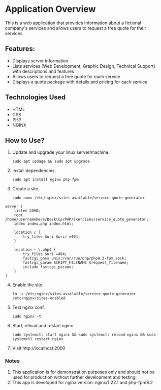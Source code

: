 # Application Overview

This is a web application that provides information about a fictional company's services and allows users to request a free quote for their services.

## Features:

- Displays server information
- Lists services (Web Development, Graphic Design, Technical Support) with descriptions and features
- Allows users to request a free quote for each service
- Displays a quote package with details and pricing for each service

## Technologies Used

- HTML
- CSS
- PHP
- NGINX

## How to Use?

1) Update and upgrade your linux server/machine.

	   sudo apt updage && sudo apt upgrade

2) Install dependencies.

	   sudo apt install nginx php-fpm

3) Create a site.

	   sudo nano /etc/nginx/sites-available/service-quote-generator

```
server {
    listen 2000;
    root /home/usernamehere/Desktop/PHP/Exercises/service_quote_generator;
    index index.php index.html;

    location / {
        try_files $uri $uri/ =404;
    }

    location ~ \.php$ {
        try_files $uri =404;
        fastcgi_pass unix:/var/run/php/php8.2-fpm.sock;
        fastcgi_param SCRIPT_FILENAME $request_filename;
        include fastcgi_params;
    }
}
```

4) Enable the site.

	   ln -s /etc/nginx/sites-available/service-quote-generator /etc/nginx/sites-enabled

5) Test nginx conf.

	   sudo nginx -t

6) Start, reload and restart nginx

	   sudo systemctl start nginx && sudo systemctl reload nginx && sudo systemctl restart nginx

7) Visit http://localhost:2000 

### Notes

1) This application is for demonstration purposes only and should not be used for production without further development and testing.
2) This app is developed for nginx version: nginx/1.22.1 and php-fpm8.2
